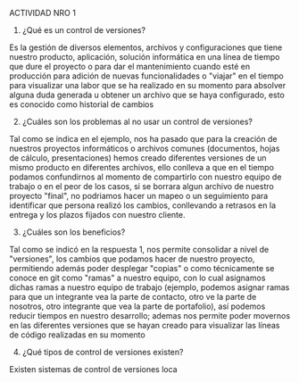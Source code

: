 ACTIVIDAD NRO 1

1. ¿Qué es un control de versiones?

Es la gestión de diversos elementos, archivos y configuraciones que tiene nuestro producto, aplicación, solución informática en una línea de tiempo que dure el proyecto o para dar el mantenimiento cuando esté en producción para adición de nuevas funcionalidades o "viajar" en el tiempo para visualizar una labor que se ha realizado en su momento para absolver alguna duda generada u obtener un archivo que se haya configurado, esto es conocido como historial de cambios

2. ¿Cuáles son los problemas al no usar un control de versiones?

Tal como se indica en el ejemplo, nos ha pasado que para la creación de nuestros proyectos informáticos o archivos comunes (documentos, hojas de cálculo, presentaciones) hemos creado diferentes versiones de un mismo producto en diferentes archivos, ello conlleva a que en el tiempo podamos confundirnos al momento de compartirlo con nuestro equipo de trabajo o en el peor de los casos, si se borrara algun archivo de nuestro proyecto "final", no podriamos hacer un mapeo o un seguimiento para identificar que persona realizó los cambios, conllevando a retrasos en la entrega y los plazos fijados con nuestro cliente.

3. ¿Cuáles son los beneficios?

Tal como se indicó en la respuesta 1, nos permite consolidar a nivel de "versiones", los cambios que podamos hacer de nuestro proyecto, permitiendo además poder desplegar "copias" o como técnicamente se conoce en git como "ramas" a nuestro equipo, con lo cual asignamos dichas ramas a nuestro equipo de trabajo (ejemplo, podemos asignar ramas para que un integrante vea la parte de contacto, otro ve la parte de nosotros, otro integrante que vea la parte de portafolio), así podemos reducir tiempos en nuestro desarrollo; ademas nos permite poder movernos en las diferentes versiones que se hayan creado para visualizar las líneas de código realizadas en su momento

4. ¿Qué tipos de control de versiones existen?

Existen sistemas de control de versiones loca

